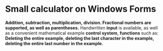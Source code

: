 # Small calculator on Windows Forms
**Addition, subtraction, multiplication, division. Fractional numbers are supported, as well as parentheses.**
Handwritten **input** is available, as well as a convenient mathematical example **control system**, **functions** such as: **Deleting the entire example, deleting the last character in the example, deleting the entire last number in the example.**
